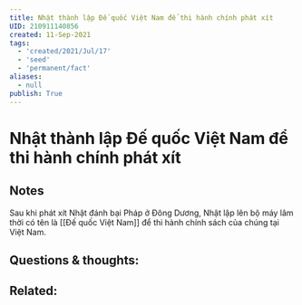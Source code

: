 ```yaml
---
title: Nhật thành lập Đế quốc Việt Nam để thi hành chính phát xít
UID: 210911140856
created: 11-Sep-2021
tags:
  - 'created/2021/Jul/17'
  - 'seed'
  - 'permanent/fact'
aliases:
  - null
publish: True
---
```

# Nhật thành lập Đế quốc Việt Nam để thi hành chính phát xít

## Notes
Sau khi phát xít Nhật đánh bại Pháp ở Đông Dương, Nhật lập lên bộ máy lâm thời có tên là [[Đế quốc Việt Nam]] để thi hành chính sách của chúng tại Việt Nam.

## Questions & thoughts:

## Related:
